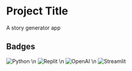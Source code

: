 # Project Title

A story generator app 

## Badges

![Python](https://img.shields.io/badge/pythonanywhere-%232F9FD7.svg?style=for-the-badge&logo=pythonanywhere&logoColor=151515) \n
![Replit](https://img.shields.io/badge/Replit-DD1200?style=for-the-badge&logo=Replit&logoColor=white) \n
![OpenAI](https://a11ybadges.com/badge?logo=openai) \n
![Streamlit](https://a11ybadges.com/badge?logo=streamlit)
